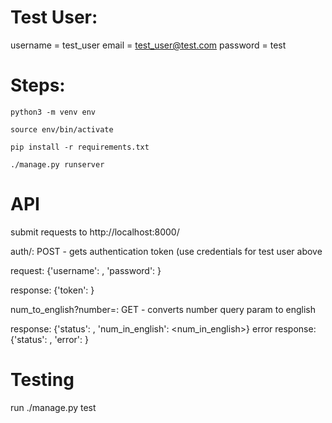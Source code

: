 # Test User:

username = test_user
email = test_user@test.com
password = test

# Steps:

`python3 -m venv env`

`source env/bin/activate`

`pip install -r requirements.txt`

`./manage.py runserver`

# API

submit requests to http://localhost:8000/

auth/: POST - gets authentication token (use credentials for test user above

request: {'username': <username>, 'password': <password>}

response: {'token': <token>}

num_to_english?number=<number>: GET - converts number query param to english

response: {'status': <status>, 'num_in_english': <num_in_english>}
error response: {'status': <status>, 'error': <error>}

# Testing

run ./manage.py test
